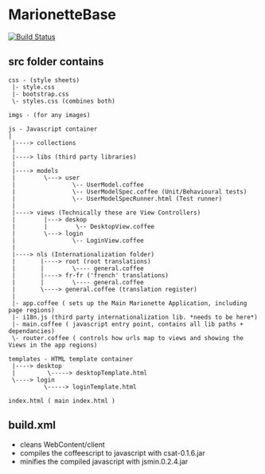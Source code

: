MarionetteBase
==============

[![Build Status](https://travis-ci.org/Isszul/MarionetteBase.png?branch=master)](https://travis-ci.org/Isszul/MarionetteBase)


src folder contains
----
```
css - (style sheets)
 |- style.css
 |- bootstrap.css
 \- styles.css (combines both)

imgs - (for any images)

js - Javascript container
|
 |----> collections
 | 
 |----> libs (third party libraries)
 |
 |----> models 
 |        \---> user
 |                \-- UserModel.coffee
 |                \-- UserModelSpec.coffee (Unit/Behavioural tests)
 |                \-- UserModelSpecRunner.html (Test runner)
 |
 |----> views (Technically these are View Controllers)
 |        |---> deskop
 |        |        \-- DesktopView.coffee 
 |        \---> login
 |                \-- LoginView.coffee 
 | 
 |----> nls (Internationalization folder)
 |       |----> root (root translations)
 |       |        \---- general.coffee 
 |       |----> fr-fr ('french' translations)
 |       |        \---- general.coffee
 |       \----> general.coffee (translation register)
 |
 |- app.coffee ( sets up the Main Marionette Application, including page regions)
 |- i18n.js (third party internationalization lib. *needs to be here*)
 |- main.coffee ( javascript entry point, contains all lib paths + dependancies)
 \- router.coffee ( controls how urls map to views and showing the Views in the app regions)

templates - HTML template container
 |----> desktop
 |         \-----> desktopTemplate.html
 \----> login
          \-----> loginTemplate.html

index.html ( main index.html )
```


build.xml
-----

- cleans WebContent/client
- compiles the coffeescript to javascript with csat-0.1.6.jar
- minifies the compiled javascript with jsmin.0.2.4.jar

